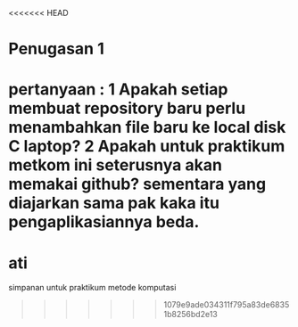 <<<<<<< HEAD
# Penugasan 1
pertanyaan :
1 Apakah setiap membuat repository baru perlu menambahkan file baru ke local disk C laptop?
2 Apakah untuk praktikum metkom ini seterusnya akan memakai github? sementara yang diajarkan sama pak kaka itu pengaplikasiannya beda.
=======
# ati
simpanan untuk praktikum metode komputasi 
>>>>>>> 1079e9ade034311f795a83de68351b8256bd2e13

